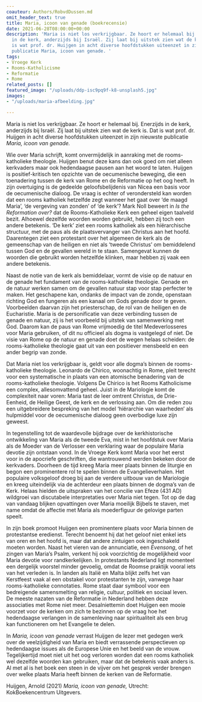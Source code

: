 ```yaml
---
coauteur: Authors/RobvdDussen.md
omit_header_text: true
title: Maria, icoon van genade (boekrecensie)
date: 2021-06-28T08:00:00+00:00
description: 'Maria is niet los verkrijgbaar. Ze hoort er helemaal bij. Enerzijds
  in de kerk, anderzijds bij Israël. Zij laat bij uitstek zien wat de kerk is. Dat
  is wat prof. dr. Huijgen in acht diverse hoofdstukken uiteenzet in zijn nieuwste
  publicatie Maria, icoon van genade. '
tags:
- Vroege Kerk
- Rooms-Katholicisme
- Reformatie
- Rome
related_posts: []
featured_image: "/uploads/ddp-isc9pq9f-k8-unsplash5.jpg"
images:
- "/uploads/maria-afbeelding.jpg"

---
```

Maria is niet los verkrijgbaar. Ze hoort er helemaal bij. Enerzijds in de kerk, anderzijds bij Israël. Zij laat bij uitstek zien wat de kerk is. Dat is wat prof. dr. Huijgen in acht diverse hoofdstukken uiteenzet in zijn nieuwste publicatie _Maria, icoon van genade._

Wie over Maria schrijft, komt onvermijdelijk in aanraking met de rooms-katholieke theologie. Huijgen benut deze kans dan ook goed om niet alleen kerkvaders maar ook hedendaagse pausen aan het woord te laten. Huijgen is positief-kritisch ten opzichte van de oecumenische beweging, die een toenadering tussen de kerk van Rome en de Reformatie op het oog heeft. In zijn overtuiging is de gedeelde geloofsbelijdenis van Nicea een basis voor de oecumenische dialoog. De vraag is echter of verondersteld kan worden dat een rooms katholiek hetzelfde zegt wanneer het gaat over ‘de maagd Maria’, ‘de vergeving van zonden’ of ‘de kerk’? Mark Noll beweert in _Is the Reformation over?_ dat de Rooms-Katholieke Kerk een geheel eigen taalveld bezit. Alhoewel dezelfde woorden worden gebruikt, hebben zij toch een andere betekenis. ‘De kerk’ ziet een rooms katholiek als een hiërarchische structuur, met de paus als de plaatsvervanger van Christus aan het hoofd. Daarentegen ziet een protestant over het algemeen de kerk als de gemeenschap van de heiligen en niet als ‘tweede Christus’ om bemiddelend tussen God en de gevallen wereld in te staan. Samengevat kunnen de woorden die gebruikt worden hetzelfde klinken, maar hebben zij vaak een andere betekenis.

Naast de notie van de kerk als bemiddelaar, vormt de visie op de natuur en de genade het fundament van de rooms-katholieke theologie. Genade en de natuur werken samen om de gevallen natuur stap voor stap perfecter te maken. Het geschapene kan, ondanks de impact van de zonde, openstaan richting God en fungeren als een kanaal om Gods genade door te geven. Voorbeelden daarvan zijn het priesterschap, de rol van de heiligen en de Eucharistie. Maria is de personificatie van deze verbinding tussen de genade en natuur, zij is het voorbeeld bij uitstek van samenwerking met God. Daarom kan de paus van Rome vrijmoedig de titel Medeverlosseres voor Maria gebruiken, of dit nu officieel als dogma is vastgelegd of niet. De visie van Rome op de natuur en genade doet de wegen helaas scheiden: de rooms-katholieke theologie gaat uit van een positiever mensbeeld en een ander begrip van zonde.

Dat Maria niet los verkrijgbaar is, geldt voor alle dogma’s binnen de rooms-katholieke theologie. Leonardo de Chirico, woonachtig in Rome, pleit terecht voor een systematische in plaats van een atomische benadering van de rooms-katholieke theologie. Volgens De Chirico is het Rooms Katholicisme een complex, allesomvattend geheel. Juist in de Mariologie komt de complexiteit naar voren: Maria tast de leer omtrent Christus, de Drie-Eenheid, de Heilige Geest, de kerk en de verlossing aan. Om die reden zou een uitgebreidere bespreking van het model ‘hiërarchie van waarheden’ als hulpmiddel voor de oecumenische dialoog geen overbodige luxe zijn geweest.

In tegenstelling tot de waardevolle bijdrage over de kerkhistorische ontwikkeling van Maria als de tweede Eva, mist in het hoofdstuk over Maria als de Moeder van de Verlosser een verklaring waar de populaire Maria devotie zijn ontstaan vond. In de Vroege Kerk komt Maria voor het eerst voor in de apocriefe geschriften, die wantrouwend werden bekeken door de kerkvaders. Doorheen de tijd kreeg Maria meer plaats binnen de liturgie en begon een prominentere rol te spelen binnen de Evangelieverhalen. Het populaire volksgeloof droeg bij aan de verdere uitbouw van de Mariologie en kreeg uiteindelijk via de achterdeur een plaats binnen de dogma’s van de Kerk. Helaas hielden de uitspraken van het concilie van Efeze (431 AD) wildgroei van discutabele interpretaties over Maria niet tegen. Tot op de dag van vandaag blijken opvattingen over Maria moeilijk Bijbels te staven, met name omdat de affectie met Maria als moederfiguur de gelovige parten speelt.

In zijn boek promoot Huijgen een prominentere plaats voor Maria binnen de protestantse eredienst. Terecht benoemt hij dat het geloof niet enkel iets van oren en het hoofd is, maar dat andere zintuigen ook ingeschakeld moeten worden. Naast het vieren van de annunciatie, een _Evensong_, of het zingen van Maria’s Psalm, verkent hij ook voorzichtig de mogelijkheid voor Maria devotie voor randkerkelijken. In protestants Nederland ligt momenteel een dergelijk voorstel minder gevoelig, omdat de Roomse praktijk vooral iets van het verleden is. In landen als Italië en Malta blijkt zelfs het van Kerstfeest vaak al een obstakel voor protestanten te zijn, vanwege haar rooms-katholieke connotaties. Rome staat daar symbool voor een bedreigende samensmelting van religie, cultuur, politiek en sociaal leven. De meeste nazaten van de Reformatie in Nederland hebben deze associaties met Rome niet meer. Desalniettemin doet Huijgen een mooie voorzet voor de kerken om zich te bezinnen op de vraag hoe het hedendaagse verlangen in de samenleving naar spiritualiteit als een brug kan functioneren om het Evangelie te delen.

In _Maria, icoon van genade_ verrast Huijgen de lezer met gedegen werk over de veelzijdigheid van Maria en biedt verrassende perspectieven op hedendaagse issues als de Europese Unie en het beeld van de vrouw. Tegelijkertijd moet niet uit het oog verloren worden dat een rooms katholiek wel dezelfde woorden kan gebruiken, maar dat de betekenis vaak anders is. Al met al is het boek een steen in de vijver om het gesprek verder brengen over welke plaats Maria heeft binnen de kerken van de Reformatie.

Huijgen, Arnold (2021) _Maria, icoon van genade,_ Utrecht: KokBoekencentrum Uitgevers.